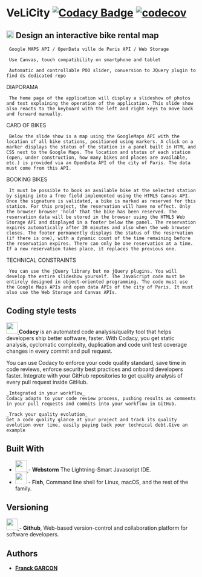 # VeLiCity [![Codacy Badge](https://api.codacy.com/project/badge/Grade/82ae76253256496cb03ed0cceafeeec5)](https://app.codacy.com/app/Franckeddy/VeLiCity?utm_source=github.com&utm_medium=referral&utm_content=Franckeddy/VeLiCity&utm_campaign=Badge_Grade_Dashboard) [![codecov](https://codecov.io/gh/Franckeddy/VeLiCity/branch/master/graph/badge.svg)](https://codecov.io/gh/Franckeddy/VeLiCity)

## <img src='https://raw.github.com/voodootikigod/logo.js/master/specific-uses/badge_js-strict.png' width='20' /> Design an interactive bike rental map

     Google MAPS API / OpenData ville de Paris API / Web Storage 

     Use Canvas, touch compatibility on smartphone and tablet 

     Automatic and controllable POO slider, conversion to JQuery plugin to find ds dedicated repo 

DIAPORAMA

     The home page of the application will display a slideshow of photos and text explaining the operation of the application. This slide show also reacts to the keyboard with the left and right keys to move back and forward manually.

CARD OF BIKES 

     Below the slide show is a map using the GoogleMaps API with the location of all bike stations, positioned using markers. A click on a marker displays the status of the station in a panel built in HTML and CSS next to the Google Maps. The location and status of each station (open, under construction, how many bikes and places are available, etc.) is provided via an OpenData API of the city of Paris. The data must come from this API.

BOOKING BIKES 

     It must be possible to book an available bike at the selected station by signing into a free field implemented using the HTML5 Canvas API. Once the signature is validated, a bike is marked as reserved for this station. For this project, the reservation will have no effect. Only the browser browser 'hold' that the bike has been reserved. The reservation data will be stored in the browser using the HTML5 Web Storage API and displayed in a footer below the panel. The reservation expires automatically after 20 minutes and also when the web browser closes. The footer permanently displays the status of the reservation (if there is one), with a dynamic count of the time remaining before the reservation expires. There can only be one reservation at a time. If a new reservation takes place, it replaces the previous one.

TECHNICAL CONSTRAINTS 

     You can use the jQuery library but no jQuery plugins. You will develop the entire slideshow yourself. The JavaScript code must be entirely designed in object-oriented programming. The code must use the Google Maps APIs and open data APIs of the city of Paris. It must also use the Web Storage and Canvas APIs. 

## Coding style tests 

**[<img src='https://avatars1.githubusercontent.com/u/1834093?s=200&v=4' width='30'/>
](https://app.codacy.com/)** 
**Codacy** is an automated code analysis/quality tool that helps developers ship better software, faster. With Codacy, you get static analysis, cyclomatic complexity, duplication and code unit test coverage changes in every commit and pull request.

You can use Codacy to enforce your code quality standard, save time in code reviews, enforce security best practices and onboard developers faster. Integrate with your GitHub repositories to get quality analysis of every pull request inside GitHub.

```
_Integrated in your workflow_
Codacy adapts to your code review process, pushing results as comments in your pull requests and commits into your workflow in GitHub.

_Track your quality evolution_
Get a code quality glance at your project and track its quality evolution over time, easily paying back your technical debt.Give an example
```
## Built With
* [<img src='https://i1.wp.com/crackedtool.info/wp-content/uploads/2018/12/webstorm_logo_300x300.png?fit=300%2C300' width='30' />
](https://www.jetbrains.com/webstorm/) - **Webstorm** The Lightning-Smart Javascript IDE.
* [<img src='https://upload.wikimedia.org/wikipedia/commons/0/03/Fish_shell_logo_ascii.png' width='30' />](https://fishshell.com/) - **Fish**, Command line shell for Linux, macOS, and the rest of the family. 
## Versioning
[<img src='https://upload.wikimedia.org/wikipedia/commons/thumb/9/91/Octicons-mark-github.svg/1200px-Octicons-mark-github.svg.png' width='30' />
](https://github.com/) - **Github**, Web-based version-control and collaboration platform for software developers.

## Authors

* [**Franck GARCON**](https://github.com/Franckeddy)

